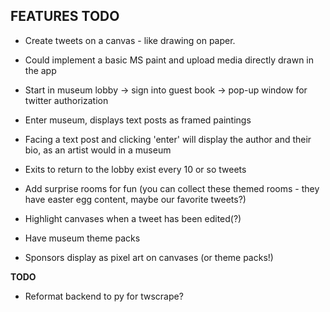 **FEATURES TODO**
--
- Create tweets on a canvas - like drawing on paper.
- Could implement a basic MS paint and upload media directly drawn in the app

- Start in museum lobby -> sign into guest book -> pop-up window for twitter authorization
- Enter museum, displays text posts as framed paintings
- Facing a text post and clicking 'enter' will display the author and their bio, as an artist would in a museum
- Exits to return to the lobby exist every 10 or so tweets
- Add surprise rooms for fun (you can collect these themed rooms - they have easter egg content, maybe our favorite tweets?)
- Highlight canvases when a tweet has been edited(?)
- Have museum theme packs
- Sponsors display as pixel art on canvases (or theme packs!)

**TODO**
- Reformat backend to py for twscrape? 